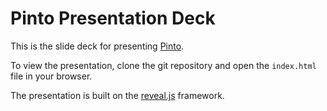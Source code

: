 # Pinto Presentation Deck

This is the slide deck for presenting [Pinto](https://metacpan.org/release/Pinto).

To view the presentation, clone the git repository and open the ```index.html``` file in your browser.

The presentation is built on the [reveal.js](https://github.com/hakimel/reveal.js) framework.
